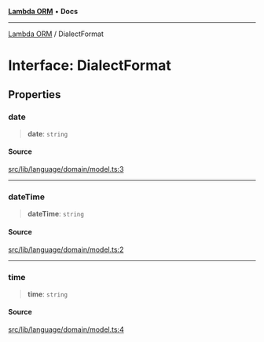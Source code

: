 [**Lambda ORM**](../README.md) • **Docs**

***

[Lambda ORM](../README.md) / DialectFormat

# Interface: DialectFormat

## Properties

### date

> **date**: `string`

#### Source

[src/lib/language/domain/model.ts:3](https://github.com/lambda-orm/lambdaorm/blob/5ec43dcfdfda08254bf7f6af2d1f42240f4abbbd/src/lib/language/domain/model.ts#L3)

***

### dateTime

> **dateTime**: `string`

#### Source

[src/lib/language/domain/model.ts:2](https://github.com/lambda-orm/lambdaorm/blob/5ec43dcfdfda08254bf7f6af2d1f42240f4abbbd/src/lib/language/domain/model.ts#L2)

***

### time

> **time**: `string`

#### Source

[src/lib/language/domain/model.ts:4](https://github.com/lambda-orm/lambdaorm/blob/5ec43dcfdfda08254bf7f6af2d1f42240f4abbbd/src/lib/language/domain/model.ts#L4)
